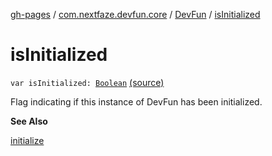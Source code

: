 [gh-pages](../../index.md) / [com.nextfaze.devfun.core](../index.md) / [DevFun](index.md) / [isInitialized](./is-initialized.md)

# isInitialized

`var isInitialized: `[`Boolean`](https://kotlinlang.org/api/latest/jvm/stdlib/kotlin/-boolean/index.html) [(source)](https://github.com/NextFaze/dev-fun/tree/master/devfun/src/main/java/com/nextfaze/devfun/core/DevFun.kt#L277)

Flag indicating if this instance of DevFun has been initialized.

**See Also**

[initialize](initialize.md)

